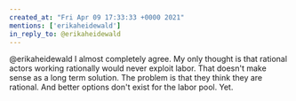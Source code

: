 ```yaml
---
created_at: "Fri Apr 09 17:33:33 +0000 2021"
mentions: ['erikaheidewald']
in_reply_to: @erikaheidewald
---
```


@erikaheidewald I almost completely agree. My only thought is that rational actors working rationally would never exploit labor. That doesn't make sense as a long term solution. The problem is that they think they are rational. And better options don't exist for the labor pool. Yet.